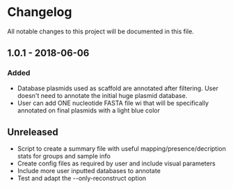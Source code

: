 # Changelog
All notable changes to this project will be documented in this file.

## 1.0.1 - 2018-06-06
### Added
- Database plasmids used as scaffold are annotated after filtering. User doesn't need to annotate the initial huge plasmid database.
- User can add ONE nucleotide FASTA file wi that will be specifically annotated on final plasmids with a light blue color

## Unreleased

- Script to create a summary file with useful mapping/presence/decription stats for groups and sample info
- Create config files as required by user and include visual parameters
- Include more user inputted databases to annotate
- Test and adapt the --only-reconstruct option